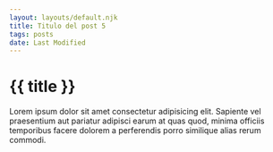 ```yaml
---
layout: layouts/default.njk
title: Titulo del post 5
tags: posts
date: Last Modified
---
```


# {{ title }}

Lorem ipsum dolor sit amet consectetur adipisicing elit. Sapiente vel praesentium aut pariatur adipisci earum at quas quod, minima officiis temporibus facere dolorem a perferendis porro similique alias rerum commodi.

